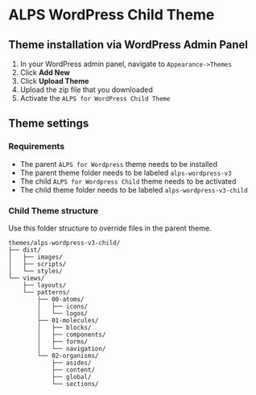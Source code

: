 # ALPS WordPress Child Theme

## Theme installation via WordPress Admin Panel

1. In your WordPress admin panel, navigate to `Appearance->Themes`
2. Click **Add New**
3. Click **Upload Theme**
4. Upload the zip file that you downloaded
5. Activate the `ALPS for WordPress Child Theme`

## Theme settings

### Requirements
* The parent `ALPS for Wordpress` theme needs to be installed
* The parent theme folder needs to be labeled `alps-wordpress-v3`
* The child `ALPS for Wordpress Child` theme needs to be activated
* The child theme folder needs to be labeled `alps-wordpress-v3-child`

### Child Theme structure
Use this folder structure to override files in the parent theme.

```shell
themes/alps-wordpress-v3-child/
├── dist/
│   ├── images/
│   ├── scripts/
│   └── styles/
└── views/
    ├── layouts/
    └── patterns/
        ├── 00-atoms/
        │   ├── icons/
        │   └── logos/
        ├── 01-molecules/
        │   ├── blocks/
        │   ├── components/
        │   ├── forms/
        │   └── navigation/
        └── 02-organisms/
            ├── asides/
            ├── content/
            ├── global/
            └── sections/
```